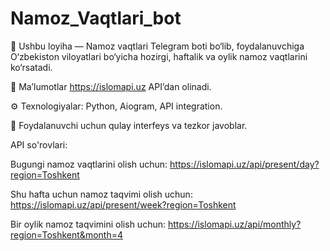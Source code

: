 # Namoz_Vaqtlari_bot
🕋 Ushbu loyiha — Namoz vaqtlari Telegram boti bo‘lib, foydalanuvchiga O‘zbekiston viloyatlari bo‘yicha hozirgi, haftalik va oylik namoz vaqtlarini ko‘rsatadi.

📡 Ma’lumotlar https://islomapi.uz API’dan olinadi.

⚙️ Texnologiyalar: Python, Aiogram, API integration.

💬 Foydalanuvchi uchun qulay interfeys va tezkor javoblar.


















API so'rovlari:

Bugungi namoz vaqtlarini olish uchun: https://islomapi.uz/api/present/day?region=Toshkent

Shu hafta uchun namoz taqvimi olish uchun: https://islomapi.uz/api/present/week?region=Toshkent

Bir oylik namoz taqvimini olish uchun: https://islomapi.uz/api/monthly?region=Toshkent&month=4

